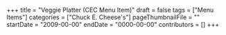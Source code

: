+++
title = "Veggie Platter (CEC Menu Item)"
draft = false
tags = ["Menu Items"]
categories = ["Chuck E. Cheese's"]
pageThumbnailFile = ""
startDate = "2009-00-00"
endDate = "0000-00-00"
contributors = []
+++
